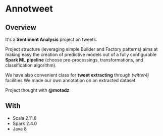 # Annotweet
## Overview
It's a **Sentiment Analysis** project on tweets. 

Project structure (leveraging simple Builder and Factory patterns) aims at making easy the creation of predictive models out of a fully configurable **Spark ML pipeline** (choose pre-processings, transformations, and classification algorithm).

We have also convenient class for **tweet extracting** through *twitter4j* facilities
We made our own annotation on an extracted dataset.

Project thought with **@motadz**

## With
- Scala 2.11.8
- Spark 2.4.0
- Java 8
